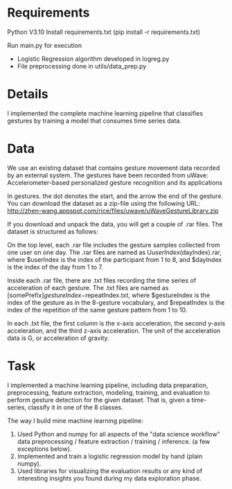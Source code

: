 # Requirements
Python V3.10
Install requirements.txt (pip install -r requirements.txt)

Run main.py for execution

- Logistic Regression algorithm developed in logreg.py
- File preprocessing done in utils/data_prep.py

# Details
I implemented the complete machine learning pipeline that classifies gestures by training a model that consumes time series data.

# Data
We use an existing dataset that contains gesture movement data recorded by an external system. The gestures have been recorded from uWave: Accelerometer-based personalized gesture recognition and its applications

In gestures. the dot denotes the start, and the arrow the end of the gesture. You can download the dataset as a zip-file using the following URL:
http://zhen-wang.appspot.com/rice/files/uwave/uWaveGestureLibrary.zip

If you download and unpack the data, you will get a couple of .rar files. The dataset is structured as follows:

On the top level, each .rar file includes the gesture samples collected from one user on one day. The .rar files are named as U$userIndex ($dayIndex).rar, where $userIndex is the index of the participant from 1 to 8, and $dayIndex is the index of the day from 1 to 7.

Inside each .rar file, there are .txt files recording the time series of acceleration of each gesture. The .txt files are named as [somePrefix]$gestureIndex-$repeatIndex.txt, where $gestureIndex is the index of the gesture as in the 8-gesture vocabulary, and $repeatIndex is the index of the repetition of the same gesture pattern from 1 to 10.

In each .txt file, the first column is the x-axis acceleration, the second y-axis acceleration, and the third z-axis acceleration. The unit of the acceleration data is G, or acceleration of gravity.

# Task

I implemented a machine learning pipeline, including data preparation, preprocessing, feature extraction, modeling, training, and evaluation to perform gesture detection for the given dataset. That is, given a time-series, classify it in one of the 8 classes.

The way I build mine machine learning pipeline:
1. Used Python and numpy for all aspects of the "data science workflow" data preprocessing / feature extraction / training / inference. (a few exceptions below).
2. Implemented and train a logistic regression model by hand (plain numpy).
4. Used libraries for visualizing the evaluation results or any kind of interesting insights you found during my data exploration phase.
